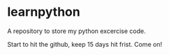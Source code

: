 # learnpython
A repository to store my python excercise code.

Start to hit the github, keep 15 days hit frist. Come on! 
